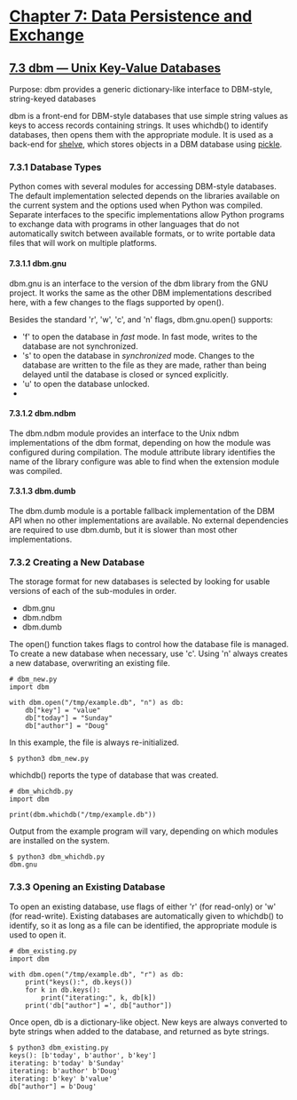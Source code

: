 # [Chapter 7: Data Persistence and Exchange](https://pymotw.com/3/persistence.html)

## [7.3 dbm — Unix Key-Value Databases](https://pymotw.com/3/dbm/index.html)

Purpose:	dbm provides a generic dictionary-like interface to DBM-style, string-keyed databases

dbm is a front-end for DBM-style databases that use simple string values as keys to access records containing strings. It uses whichdb() to identify databases, then opens them with the appropriate module. It is used as a back-end for [shelve](https://pymotw.com/3/shelve/index.html), which stores objects in a DBM database using [pickle](https://pymotw.com/3/pickle/index.html).

### 7.3.1 Database Types

Python comes with several modules for accessing DBM-style databases. The default implementation selected depends on the libraries available on the current system and the options used when Python was compiled. Separate interfaces to the specific implementations allow Python programs to exchange data with programs in other languages that do not automatically switch between available formats, or to write portable data files that will work on multiple platforms.

#### 7.3.1.1 dbm.gnu

dbm.gnu is an interface to the version of the dbm library from the GNU project. It works the same as the other DBM implementations described here, with a few changes to the flags supported by open().

Besides the standard 'r', 'w', 'c', and 'n' flags, dbm.gnu.open() supports:

* 'f' to open the database in _fast_ mode. In fast mode, writes to the database are not synchronized.
* 's' to open the database in _synchronized_ mode. Changes to the database are written to the file as they are made, rather than being delayed until the database is closed or synced explicitly.
* 'u' to open the database unlocked.
* 
#### 7.3.1.2 dbm.ndbm

The dbm.ndbm module provides an interface to the Unix ndbm implementations of the dbm format, depending on how the module was configured during compilation. The module attribute library identifies the name of the library configure was able to find when the extension module was compiled.

#### 7.3.1.3 dbm.dumb

The dbm.dumb module is a portable fallback implementation of the DBM API when no other implementations are available. No external dependencies are required to use dbm.dumb, but it is slower than most other implementations.

### 7.3.2 Creating a New Database

The storage format for new databases is selected by looking for usable versions of each of the sub-modules in order.

* dbm.gnu
* dbm.ndbm
* dbm.dumb

The open() function takes flags to control how the database file is managed. To create a new database when necessary, use 'c'. Using 'n' always creates a new database, overwriting an existing file.

```
# dbm_new.py
import dbm

with dbm.open("/tmp/example.db", "n") as db:
    db["key"] = "value"
    db["today"] = "Sunday"
    db["author"] = "Doug"
```

In this example, the file is always re-initialized.

```
$ python3 dbm_new.py
```

whichdb() reports the type of database that was created.

```
# dbm_whichdb.py
import dbm

print(dbm.whichdb("/tmp/example.db"))
```

Output from the example program will vary, depending on which modules are installed on the system.

```
$ python3 dbm_whichdb.py
dbm.gnu
```

### 7.3.3 Opening an Existing Database

To open an existing database, use flags of either 'r' (for read-only) or 'w' (for read-write). Existing databases are automatically given to whichdb() to identify, so it as long as a file can be identified, the appropriate module is used to open it.

```
# dbm_existing.py
import dbm

with dbm.open("/tmp/example.db", "r") as db:
    print("keys():", db.keys())
    for k in db.keys():
        print("iterating:", k, db[k])
    print('db["author"] =', db["author"])
```

Once open, db is a dictionary-like object. New keys are always converted to byte strings when added to the database, and returned as byte strings.

```
$ python3 dbm_existing.py
keys(): [b'today', b'author', b'key']
iterating: b'today' b'Sunday'
iterating: b'author' b'Doug'
iterating: b'key' b'value'
db["author"] = b'Doug'
```